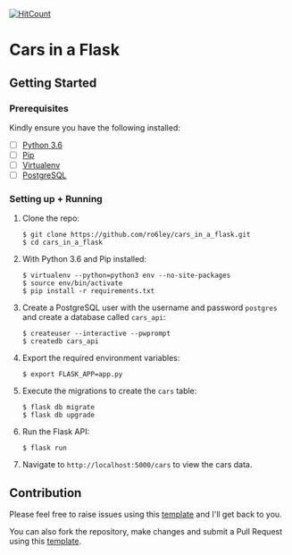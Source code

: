 [![HitCount](http://hits.dwyl.io/ro6ley/cars_in_a_flask.svg)](http://hits.dwyl.io/ro6ley/cars_in_a_flask)

# Cars in a Flask

## Getting Started

### Prerequisites

Kindly ensure you have the following installed:
- [ ] [Python 3.6](https://www.python.org/downloads/release/python-365/)
- [ ] [Pip](https://pip.pypa.io/en/stable/installing/)
- [ ] [Virtualenv](https://virtualenv.pypa.io/en/stable/installation/)
- [ ] [PostgreSQL](https://www.postgresql.org/)

### Setting up + Running

1. Clone the repo:

    ```
    $ git clone https://github.com/ro6ley/cars_in_a_flask.git
    $ cd cars_in_a_flask
    ```

2. With Python 3.6 and Pip installed:

    ```
    $ virtualenv --python=python3 env --no-site-packages
    $ source env/bin/activate
    $ pip install -r requirements.txt
    ```

3. Create a PostgreSQL user with the username and password `postgres` and create a database called `cars_api`:

    ```
    $ createuser --interactive --pwprompt
    $ createdb cars_api
    ```

4. Export the required environment variables:

    ```
    $ export FLASK_APP=app.py
    ```

5. Execute the migrations to create the `cars` table:

    ```
    $ flask db migrate
    $ flask db upgrade
    ```

6. Run the Flask API:

    ```
    $ flask run
    ```

7. Navigate to `http://localhost:5000/cars` to view the cars data.

## Contribution

Please feel free to raise issues using this [template](./.github/ISSUE_TEMPLATE.md) and I'll get back to you.

You can also fork the repository, make changes and submit a Pull Request using this [template](./.github/PULL_REQUEST_TEMPLATE.md).
